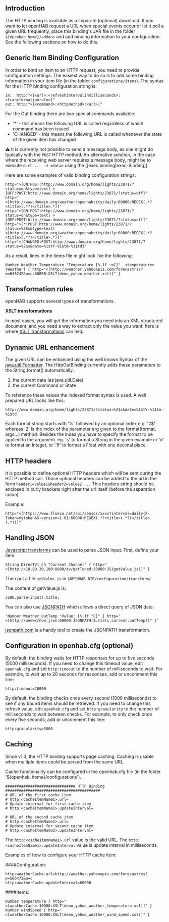 ## Introduction

The HTTP binding is available as a separate (optional) download.
If you want to let openHAB request a URL when special events occur or let it poll a given URL frequently, place this binding's JAR file in the folder `${openhab_home}/addons` and add binding information to your configuration. See the following sections on how to do this. 

## Generic Item Binding Configuration

In order to bind an item to an HTTP request, you need to provide configuration settings. The easiest way to do so is to add some binding information in your item file (in the folder `configurations/items`). The syntax for the HTTP binding configuration string is:

    in:  http:"<[<url>:<refreshintervalinmilliseconds>:<transformationrule>]"
    out: http:">[<command>:<httpmethod>:<url>]"

For the Out binding there are two special commands available:

- '*' - this means the following URL is called regardless of which command has been issued
- 'CHANGED' - this means the following URL is called whenever the state of the given item has changed

:warning: It is currently not possible to send a message body, as one might do typically with the `POST` HTTP method. An alternative solution, in the case where the receiving web server requires a message body, might be to execute `curl ... -d <data>` using the [[exec binding|exec-Binding]].

Here are some examples of valid binding configuration strings:

    http=">[ON:POST:http://www.domain.org/home/lights/23871/?status=on&type=text] >[OFF:POST:http://www.domain.org/home/lights/23871/?status=off]"
    http="<[http://www.domain.org/weather/openhabcity/daily:60000:REGEX(.*?<title>(.*?)</title>.*)]"
    http=">[ON:POST:http://www.domain.org/home/lights/23871/?status=on&type=text] >[OFF:POST:http://www.domain.org/home/lights/23871/?status=off]"
    http=">[*:POST:http://www.domain.org/home/lights/23871/?status=%2$s&type=text] <[http://www.domain.org/weather/openhabcity/daily:60000:REGEX(.*?<title>(.*?)</title>.*)]"
    http=">[CHANGED:POST:http://www.domain.org/home/lights/23871/?status=%2$s&date=%1$tY-%1$tm-%1$td]"


As a result, lines in the items file might look like the following:

    Number Weather_Temperature "Temperature [%.1f ¬∞C]"  <temperature>  (Weather) { http="<[http://weather.yahooapis.com/forecastrss?w=638242&u=c:60000:XSLT(demo_yahoo_weather.xsl)]" }
    
## Transformation rules

openHAB supports several types of transformations.

**XSLT transformations**

In most cases, you will get the information you need into an XML structured document, and you need a way to extract only the value you want: here is where [XSLT transformations](Samples-XSLT-Transformations) can help. 

## Dynamic URL enhancement

The given URL can be enhanced using the well known Syntax of the [java.util.Formatter](http://docs.oracle.com/javase/6/docs/api/java/util/Formatter.html). The HttpOutBinding currently adds these parameters to the String.format() automatically:

1. the current date (as java.util.Date)
1. the current Command or State

To reference these values the indexed format syntax is used. A well prepared URL looks like this:

` http://www.domain.org/home/lights/23871/?status=%2$s&date=%1$tY-%1$tm-%1$td `

Each format string starts with '%' followed by an optional index e.g. '2$' whereas '2' is the index of the parameter arg given to the format(format, args...) method. Besides the index you have to specify the format to be applied to the argument. eg. 's' to format a String in the given example or 'd' to format an Integer, or '.1f' to format a Float with one decimal place.

## HTTP headers

It is possible to define optional HTTP headers which will be sent during the HTTP method call. Those optional headers can be added to the url in the form `header1=value1&header2=value2....` This headers string should be enclosed in curly brackets right after the url itself (before the separation colon).

Example:

    http="<[https://www.flukso.net/api/sensor/xxxx?interval=daily{X-Token=mytoken&X-version=1.0}:60000:REGEX(.*?<title>(.*?)</title>(.*))]"

## Handling JSON

[Javascript transforms](Transformations#java-script-transformation-service) can be used to parse JSON input. First, define your item:

`String DirecTV1_Ch "Current Channel" { http="<[http://10.90.30.100:8080/tv/getTuned:30000:JS(getValue.js)]" }`

Then put a file `getValue.js` in `$OPENHAB_DIR/configuration/transform/`

The content of getValue.js is:

    JSON.parse(input).title;

You can also use [JSONPATH](Transformations#jsonpath-transformation-service) which allows a direct query of JSON data:

    'Number Weather_OutTemp "Value: [%.1f °C]" { http="<[http://weewx/now.json:60000:JSONPATH($.stats.current.outTemp)]" }'

[jsonpath.com](http://jsonpath.com/) is a handy tool to create the JSONPATH transformation.

## Configuration in openhab.cfg (optional)

By default, the binding waits for HTTP responses for up to five seconds (5000 milliseconds).  If you need to change this timeout value, edit `openhab.cfg` and set `http:timeout` to the number of milliseconds to wait.  For example, to wait up to 20 seconds for responses, add or uncomment this line:

    http:timeout=20000

By default, the binding checks once every second (1000 milliseconds) to see if any bound items should be retrieved.  If you need to change this refresh value, edit `openhab.cfg` and set `http:granularity` to the number of milliseconds to wait between checks.  For example, to only check once every five seconds, add or uncomment this line:

    http:granularity=5000

## Caching

Since v1.3, the HTTP binding supports page caching. Caching is usable when multiple items could be parsed from the same URL.

Cache functionality can be configured in the openhab.cfg file (in the folder '${openhab_home}/configurations').

    ############################### HTTP Binding ##########################################
    # URL of the first cache item
    # http:<cacheItemName1>.url=
    # Update interval for first cache item
    # http:<cacheItemName1>.updateInterval=
    
    # URL of the second cache item
    # http:<cacheItemName2>.url=
    # Update interval for second cache item
    # http:<cacheItemName2>.updateInterval=

The `http:<cacheItemName1>.url` value is the valid URL. 
The `http:<cacheItemName1>.updateInterval` value is update interval in milliseconds.

Examples of how to configure your HTTP cache item:

####Configuration:

    http:weatherCache.url=http://weather.yahooapis.com/forecastrss?w=566473&u=c
    http:weatherCache.updateInterval=60000

####Items:

    Number temperature { http="<[weatherCache:10000:XSLT(demo_yahoo_weather_temperature.xsl)]" }
    Number windSpeed { http="<[weatherCache:10000:XSLT(demo_yahoo_weather_wind_speed.xsl)]" }
